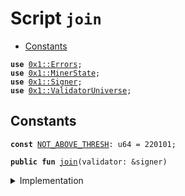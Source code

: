 
<a name="join"></a>

# Script `join`



-  [Constants](#@Constants_0)


<pre><code><b>use</b> <a href="../../modules/doc/Errors.md#0x1_Errors">0x1::Errors</a>;
<b>use</b> <a href="../../modules/doc/MinerState.md#0x1_MinerState">0x1::MinerState</a>;
<b>use</b> <a href="../../modules/doc/Signer.md#0x1_Signer">0x1::Signer</a>;
<b>use</b> <a href="../../modules/doc/ValidatorUniverse.md#0x1_ValidatorUniverse">0x1::ValidatorUniverse</a>;
</code></pre>



<a name="@Constants_0"></a>

## Constants


<a name="join_NOT_ABOVE_THRESH"></a>



<pre><code><b>const</b> <a href="ol_validator_universe_join.md#join_NOT_ABOVE_THRESH">NOT_ABOVE_THRESH</a>: u64 = 220101;
</code></pre>




<pre><code><b>public</b> <b>fun</b> <a href="ol_validator_universe_join.md#join">join</a>(validator: &signer)
</code></pre>



<details>
<summary>Implementation</summary>


<pre><code><b>fun</b> <a href="ol_validator_universe_join.md#join">join</a>(validator: &signer) {
    <b>let</b> addr = <a href="../../modules/doc/Signer.md#0x1_Signer_address_of">Signer::address_of</a>(validator);
    // <b>if</b> is above threshold <b>continue</b>, or raise error.
    <b>assert</b>(<a href="../../modules/doc/MinerState.md#0x1_MinerState_node_above_thresh">MinerState::node_above_thresh</a>(validator, addr), <a href="../../modules/doc/Errors.md#0x1_Errors_invalid_state">Errors::invalid_state</a>(<a href="ol_validator_universe_join.md#join_NOT_ABOVE_THRESH">NOT_ABOVE_THRESH</a>));
    // <b>if</b> is not in universe, add back
    <b>if</b> (!<a href="../../modules/doc/ValidatorUniverse.md#0x1_ValidatorUniverse_is_in_universe">ValidatorUniverse::is_in_universe</a>(addr)) {
        <a href="../../modules/doc/ValidatorUniverse.md#0x1_ValidatorUniverse_add_self">ValidatorUniverse::add_self</a>(validator);
    };
    // Initialize jailbit <b>if</b> not present
    <b>if</b> (!<a href="../../modules/doc/ValidatorUniverse.md#0x1_ValidatorUniverse_exists_jailedbit">ValidatorUniverse::exists_jailedbit</a>(addr)) {
        <a href="../../modules/doc/ValidatorUniverse.md#0x1_ValidatorUniverse_initialize">ValidatorUniverse::initialize</a>(validator);
    };

    // <b>if</b> is jailed, try <b>to</b> unjail
    <b>if</b> (<a href="../../modules/doc/ValidatorUniverse.md#0x1_ValidatorUniverse_is_jailed">ValidatorUniverse::is_jailed</a>(addr)) {
        <a href="../../modules/doc/ValidatorUniverse.md#0x1_ValidatorUniverse_unjail_self">ValidatorUniverse::unjail_self</a>(validator);
    };
}
</code></pre>



</details>


[//]: # ("File containing references which can be used from documentation")
[ACCESS_CONTROL]: https://github.com/libra/lip/blob/master/lips/lip-2.md
[ROLE]: https://github.com/libra/lip/blob/master/lips/lip-2.md#roles
[PERMISSION]: https://github.com/libra/lip/blob/master/lips/lip-2.md#permissions
